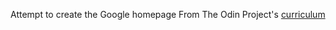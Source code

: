 Attempt to create the Google homepage
From The Odin Project's [curriculum](http://www.theodinproject.com/courses/web-development-101/lessons/html-css)